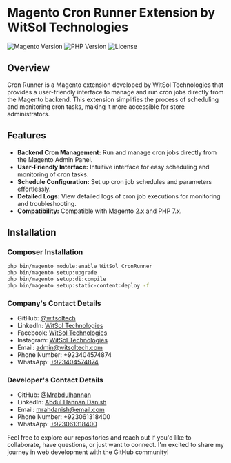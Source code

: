 # Magento Cron Runner Extension by WitSol Technologies

![Magento Version](https://img.shields.io/badge/Magento-2.4.x-brightgreen.svg)
![PHP Version](https://img.shields.io/badge/PHP-8.x-blue.svg)
![License](https://img.shields.io/badge/License-MIT-orange.svg)

## Overview

Cron Runner is a Magento extension developed by WitSol Technologies that provides a user-friendly interface to manage and run cron jobs directly from the Magento backend. This extension simplifies the process of scheduling and monitoring cron tasks, making it more accessible for store administrators.

## Features

- **Backend Cron Management:** Run and manage cron jobs directly from the Magento Admin Panel.
- **User-Friendly Interface:** Intuitive interface for easy scheduling and monitoring of cron tasks.
- **Schedule Configuration:** Set up cron job schedules and parameters effortlessly.
- **Detailed Logs:** View detailed logs of cron job executions for monitoring and troubleshooting.
- **Compatibility:** Compatible with Magento 2.x and PHP 7.x.

## Installation

### Composer Installation

```bash
php bin/magento module:enable WitSol_CronRunner
php bin/magento setup:upgrade
php bin/magento setup:di:compile
php bin/magento setup:static-content:deploy -f
```
### Company's Contact Details

- GitHub: [@witsoltech](https://github.com/witsoltech)
- LinkedIn: [WitSol Technologies](https://www.linkedin.com/company/witsoltech)
- Facebook: [WitSol Technologies](https://www.facebook.com/company/witsoltech)
- Instagram: [WitSol Technologies](https://www.instagram.com/company/witsoltech)
- Email: [admin@witsoltech.com](mailto:admin@witsoltech.com)
- Phone Number: +923404574874
- WhatsApp: [+923404574874](https://wa.me/923404574874)
  
### Developer's Contact Details

- GitHub: [@Mrabdulhannan](https://github.com/Mrabdulhannan)
- LinkedIn: [Abdul Hannan Danish](https://www.linkedin.com/in/abdul-hannan-danish)
- Email: [mrahdanish@email.com](mailto:mrahdanish@email.com)
- Phone Number: +923061318400
- WhatsApp: [+923061318400](https://wa.me/923061318400)

Feel free to explore our repositories and reach out if you'd like to collaborate, have questions, or just want to connect. I'm excited to share my journey in web development with the GitHub community!
